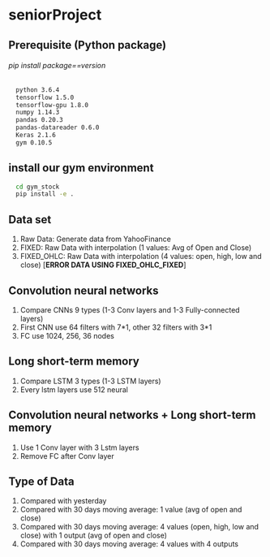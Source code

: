 # seniorProject


## Prerequisite (Python package)
###### pip install package==version
``` bash
  python 3.6.4
  tensorflow 1.5.0
  tensorflow-gpu 1.8.0
  numpy 1.14.3
  pandas 0.20.3
  pandas-datareader 0.6.0
  Keras 2.1.6
  gym 0.10.5
```

## install our gym environment
```bash
  cd gym_stock
  pip install -e .
```

## Data set
1.  Raw Data: Generate data from YahooFinance
2.  FIXED: Raw Data with interpolation (1 values: Avg of Open and Close)
3.  FIXED_OHLC: Raw Data with interpolation (4 values: open, high, low and close) [**ERROR DATA USING FIXED_OHLC_FIXED**]

## Convolution neural networks
1. Compare CNNs 9 types (1-3 Conv layers and 1-3 Fully-connected layers)
2. First CNN use 64 filters with 7\*1, other 32 filters with 3\*1
3. FC use 1024, 256, 36 nodes

## Long short-term memory
1. Compare LSTM 3 types (1-3 LSTM layers)
2. Every lstm layers use 512 neural

## Convolution neural networks + Long short-term memory
1. Use 1 Conv layer with 3 Lstm layers
2. Remove FC after Conv layer

## Type of Data
1. Compared with yesterday
2. Compared with 30 days moving average: 1 value (avg of open and close)
3. Compared with 30 days moving average: 4 values (open, high, low and close) with 1 output (avg of open and close)
4. Compared with 30 days moving average: 4 values with 4 outputs
